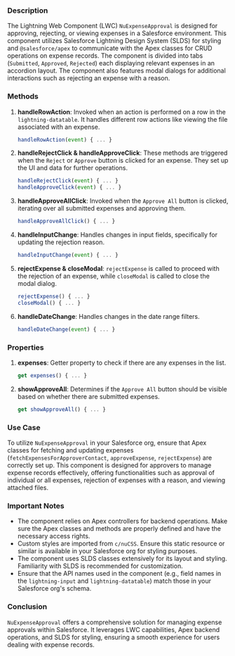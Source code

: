 ### Description

The Lightning Web Component (LWC) `NuExpenseApproval` is designed for approving, rejecting, or viewing expenses in a Salesforce environment. This component utilizes Salesforce Lightning Design System (SLDS) for styling and `@salesforce/apex` to communicate with the Apex classes for CRUD operations on expense records. The component is divided into tabs (`Submitted`, `Approved`, `Rejected`) each displaying relevant expenses in an accordion layout. The component also features modal dialogs for additional interactions such as rejecting an expense with a reason.

### Methods

1. **handleRowAction**: Invoked when an action is performed on a row in the `lightning-datatable`. It handles different row actions like viewing the file associated with an expense.

    ```javascript
    handleRowAction(event) { ... }
    ```
   
2. **handleRejectClick & handleApproveClick**: These methods are triggered when the `Reject` or `Approve` button is clicked for an expense. They set up the UI and data for further operations.

    ```javascript
    handleRejectClick(event) { ... }
    handleApproveClick(event) { ... }
    ```

3. **handleApproveAllClick**: Invoked when the `Approve All` button is clicked, iterating over all submitted expenses and approving them.

    ```javascript
    handleApproveAllClick() { ... }
    ```

4. **handleInputChange**: Handles changes in input fields, specifically for updating the rejection reason.

    ```javascript
    handleInputChange(event) { ... }
    ```

5. **rejectExpense & closeModal**: `rejectExpense` is called to proceed with the rejection of an expense, while `closeModal` is called to close the modal dialog.

    ```javascript
    rejectExpense() { ... }
    closeModal() { ... }
    ```

6. **handleDateChange**: Handles changes in the date range filters.

    ```javascript
    handleDateChange(event) { ... }
    ```

### Properties

1. **expenses**: Getter property to check if there are any expenses in the list.
   
    ```javascript
    get expenses() { ... }
    ```
   
2. **showApproveAll**: Determines if the `Approve All` button should be visible based on whether there are submitted expenses.

    ```javascript
    get showApproveAll() { ... }
    ```

### Use Case

To utilize `NuExpenseApproval` in your Salesforce org, ensure that Apex classes for fetching and updating expenses (`fetchExpensesForApproverContact`, `approveExpense`, `rejectExpense`) are correctly set up. This component is designed for approvers to manage expense records effectively, offering functionalities such as approval of individual or all expenses, rejection of expenses with a reason, and viewing attached files.

### Important Notes

- The component relies on Apex controllers for backend operations. Make sure the Apex classes and methods are properly defined and have the necessary access rights.
- Custom styles are imported from `c/nuCSS`. Ensure this static resource or similar is available in your Salesforce org for styling purposes.
- The component uses SLDS classes extensively for its layout and styling. Familiarity with SLDS is recommended for customization.
- Ensure that the API names used in the component (e.g., field names in the `lightning-input` and `lightning-datatable`) match those in your Salesforce org's schema.


### Conclusion

`NuExpenseApproval` offers a comprehensive solution for managing expense approvals within Salesforce. It leverages LWC capabilities, Apex backend operations, and SLDS for styling, ensuring a smooth experience for users dealing with expense records.